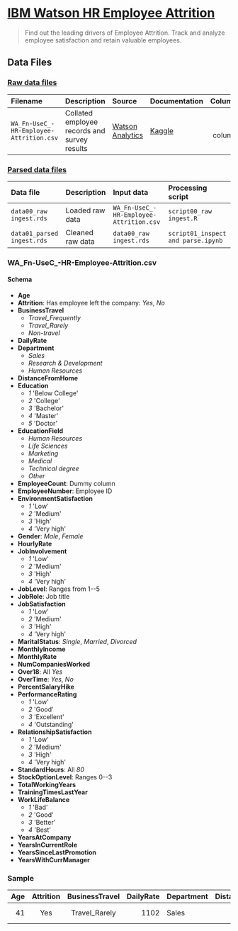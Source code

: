 # [IBM Watson HR Employee Attrition](https://www.ibm.com/communities/analytics/watson-analytics-blog/guide-to-sample-datasets/)

> Find out the leading drivers of Employee Attrition. Track and analyze employee satisfaction and retain valuable employees.

## Data Files

### [Raw data files](https://drive.google.com/open?id=1Aezowz0EZbknJAJqykC4PG6VIj11KodG)

| Filename | Description | Source | Documentation | Columns | Rows | Size |
|:---------|:------------|:-------|:--------------|--------:|-----:|-----:|
| `WA_Fn-UseC_-HR-Employee-Attrition.csv` | Collated employee records and survey results | [Watson Analytics](https://community.watsonanalytics.com/wp-content/uploads/2015/03/WA_Fn-UseC_-HR-Employee-Attrition.csv) | [Kaggle](https://www.kaggle.com/pavansubhasht/ibm-hr-analytics-attrition-dataset) | 35 columns | 1,470 rows | 227,977 bytes |

### [Parsed data files](https://drive.google.com/open?id=1DH7K1KfKAMBOkpaGd5pEn8wtcQ5ZDfqu)

| Data file | Description | Input data | Processing script |
|:--|:--|:--|:--|
| `data00_raw ingest.rds` | Loaded raw data | `WA_Fn-UseC_-HR-Employee-Attrition.csv` | `script00_raw ingest.R` |
| `data01_parsed ingest.rds` | Cleaned raw data | `data00_raw ingest.rds` | `script01_inspect and parse.ipynb` |

### WA_Fn-UseC_-HR-Employee-Attrition.csv

#### Schema

* __Age__
* __Attrition__: Has employee left the company: *Yes*, *No*
* __BusinessTravel__<br/>
	- *Travel_Frequently*
	- *Travel_Rarely*
	- *Non-travel*
* __DailyRate__<br/>
* __Department__<br/>
	- *Sales*
	- *Research & Development*
	- *Human Resources*
* __DistanceFromHome__<br/>
* __Education__<br/>
	- *1* 'Below College'
	- *2* 'College'
	- *3* 'Bachelor'
	- *4* 'Master'
	- *5* 'Doctor'
* __EducationField__<br/>
	- *Human Resources*
	- *Life Sciences*
	- *Marketing*
	- *Medical*
	- *Technical degree*
	- *Other*
* __EmployeeCount__: Dummy column
* __EmployeeNumber__: Employee ID
* __EnvironmentSatisfaction__<br/>
	- *1* 'Low'
	- *2* 'Medium'
	- *3* 'High'
	- *4* 'Very high'
* __Gender__: *Male*, *Female*
* __HourlyRate__<br/>
* __JobInvolvement__<br/>
	- *1* 'Low'
	- *2* 'Medium'
	- *3* 'High'
	- *4* 'Very high'
* __JobLevel__: Ranges from 1--5
* __JobRole__: Job title
* __JobSatisfaction__<br/>
	- *1* 'Low'
	- *2* 'Medium'
	- *3* 'High'
	- *4* 'Very high'
* __MaritalStatus__: *Single*, *Married*, *Divorced*
* __MonthlyIncome__
* __MonthlyRate__
* __NumCompaniesWorked__
* __Over18__: All *Yes*
* __OverTime__: *Yes*, *No*
* __PercentSalaryHike__<br/>
* __PerformanceRating__<br/>
	- *1* 'Low'
	- *2* 'Good'
	- *3* 'Excellent'
	- *4* 'Outstanding'
* __RelationshipSatisfaction__<br/>
	- *1* 'Low'
	- *2* 'Medium'
	- *3* 'High'
	- *4* 'Very high'
* __StandardHours__: All *80*
* __StockOptionLevel__: Ranges 0--3
* __TotalWorkingYears__
* __TrainingTimesLastYear__
* __WorkLifeBalance__<br/>
	- *1* 'Bad'
	- *2* 'Good'
	- *3* 'Better'
	- *4* 'Best'
* __YearsAtCompany__
* __YearsInCurrentRole__
* __YearsSinceLastPromotion__
* __YearsWithCurrManager__

### Sample

| Age | Attrition | BusinessTravel | DailyRate | Department | DistanceFromHome | Education | EducationField | EmployeeCount | EmployeeNumber | EnvironmentSatisfaction | Gender | HourlyRate | JobInvolvement | JobLevel | JobRole | JobSatisfaction | MaritalStatus | MonthlyIncome | MonthlyRate | NumCompaniesWorked | Over18 | OverTime | PercentSalaryHike | PerformanceRating | RelationshipSatisfaction | StandardHours | StockOptionLevel | TotalWorkingYears | TrainingTimesLastYear | WorkLifeBalance | YearsAtCompany | YearsInCurrentRole | YearsSinceLastPromotion | YearsWithCurrManager |
|--:|:-:|:-:|--:|:--|--:|:-:|:--|--:|:-:|:-:|:-:|--:|:-:|:-:|:--|:-:|:-:|--:|--:|--:|:-:|:-:|--:|:-:|:-:|--:|:-:|--:|--:|:-:|--:|--:|--:|--:|
| 41 | Yes | Travel_Rarely | 1102 | Sales | 1 | 2 | Life Sciences | 1 | 1 | 2 | Female | 94 | 3 | 2 | Sales Executive | 4 | Single | 5993 | 19479 | 8 | Y | Yes | 11 | 3 | 1 | 80 | 0 | 8 | 0 | 1 | 6 | 4 | 0 | 5 |